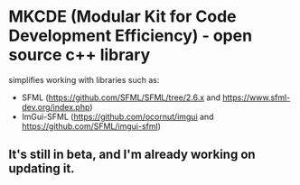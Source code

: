 # MKCDE (Modular Kit for Code Development Efficiency) - open source c++ library

 simplifies working with libraries such as:
 * SFML	(https://github.com/SFML/SFML/tree/2.6.x and https://www.sfml-dev.org/index.php)
 * ImGui-SFML (https://github.com/ocornut/imgui and https://github.com/SFML/imgui-sfml)


## It's still in beta, and I'm already working on updating it.
